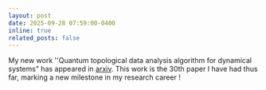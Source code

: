 ```yaml
---
layout: post
date: 2025-09-28 07:59:00-0400
inline: true
related_posts: false
---
```


My new work ''Quantum topological data analysis algorithm for dynamical systems" has appeared in [arxiv](https://arxiv.org/pdf/2509.22372). This work is the 30th paper I have had thus far, marking a new milestone in my research career !
    